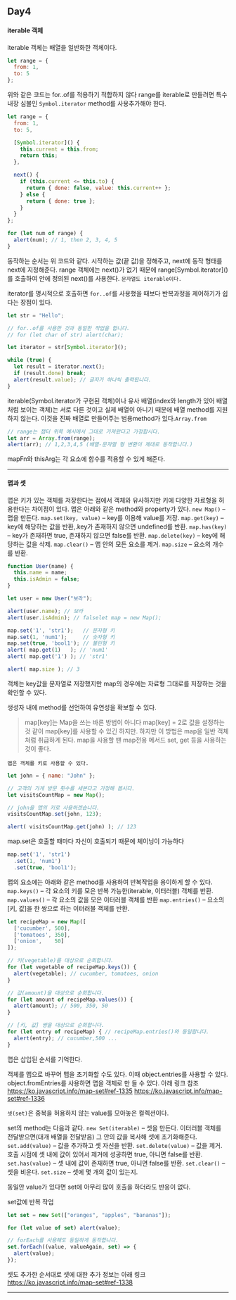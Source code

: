 ﻿## Day4

#### iterable 객체
iterable 객체는 배열을 일반화한 객체이다.

```javascript
let range = {
  from: 1,
  to: 5
};
```
위와 같은 코드는 for..of를 적용하기 적합하지 않다
range를 iterable로 만들려면 특수내장 심볼인 `Symbol.iterator` method를 사용추가해야 한다.
```javascript
let range = {
  from: 1,
  to: 5,

  [Symbol.iterator]() {
    this.current = this.from;
    return this;
  },

  next() {
    if (this.current <= this.to) {
      return { done: false, value: this.current++ };
    } else {
      return { done: true };
    }
  }
};

for (let num of range) {
  alert(num); // 1, then 2, 3, 4, 5
}
```
동작하는 순서는 위 코드와 같다. 시작하는 값(끝 값)을 정해주고, next에 동작 형태를 next에 지정해준다.
range 객체에는 next()가 없기 때문에 range[Symbol.iterator]\()를 호출하여 안에 정의된 next()를 사용한다.
`문자열도 iterable이다.`

iterator를 명시적으로 호출하면 `for..of`를 사용했을 때보다 반복과정을 제어하기가 쉽다는 장점이 있다.
```javascript
let str = "Hello";

// for..of를 사용한 것과 동일한 작업을 합니다.
// for (let char of str) alert(char);

let iterator = str[Symbol.iterator]();

while (true) {
  let result = iterator.next();
  if (result.done) break;
  alert(result.value); // 글자가 하나씩 출력됩니다.
}
```
iterable(Symbol.iterator가 구현된 객체)이나 유사 배열(index와 length가 있어 배열처럼 보이는 객체)는 서로 다른 것이고 실제 배열이 아니기 때문에 배열 method를 지원하지 않는다.
이것을 진짜 배열로 만들어주는 범용method가 있다.`Array.from`

```javascript
// range는 챕터 위쪽 예시에서 그대로 가져왔다고 가정합시다.
let arr = Array.from(range);
alert(arr); // 1,2,3,4,5 (배열-문자열 형 변환이 제대로 동작합니다.)
```
 mapFn와 thisArg는 각 요소에 함수를 적용할 수 있게 해준다.
***
#### 맵과 셋
맵은 키가 있는 객체를 저장한다는 점에서 객체와 유사하지만 키에 다양한 자료형을 허용한다는 차이점이 있다.
맵은 아래와 같은 method와 property가 있다.
`new Map()` – 맵을 만든다.
`map.set(key, value)` – key를 이용해 value를 저장.
`map.get(key)` – key에 해당하는 값을 반환,.key가 존재하지 않으면 undefined를 반환.
`map.has(key)` – key가 존재하면 true, 존재하지 않으면 false를 반환.
`map.delete(key)` – key에 해당하는 값을 삭제.
`map.clear()` – 맵 안의 모든 요소를 제거.
`map.size` – 요소의 개수를 반환.

```javascript
function User(name) {
  this.name = name;
  this.isAdmin = false;
}

let user = new User("보라");

alert(user.name); // 보라
alert(user.isAdmin); // falselet map = new Map();

map.set('1', 'str1');   // 문자형 키
map.set(1, 'num1');     // 숫자형 키
map.set(true, 'bool1'); // 불린형 키
alert( map.get(1)   ); // 'num1'
alert( map.get('1') ); // 'str1'

alert( map.size ); // 3
```
객체는 key값을 문자열로 저장했지만 map의 경우에는 자료형 그대로를 저장하는 것을 확인할 수 있다.

생성자 내에 method를 선언하여 유연성을 확보할 수 있다.
> map[key]는 Map을 쓰는 바른 방법이 아니다
map[key] = 2로 값을 설정하는 것 같이 map[key]를 사용할 수 있긴 하지만. 하지만 이 방법은 map을 일반 객체처럼 취급하게 된다. map을 사용할 땐 map전용 메서드 set, get 등을 사용하는 것이 좋다.

`맵은 객체를 키로 사용할 수 있다.`

```javascript
let john = { name: "John" };

// 고객의 가게 방문 횟수를 세본다고 가정해 봅시다.
let visitsCountMap = new Map();

// john을 맵의 키로 사용하겠습니다.
visitsCountMap.set(john, 123);

alert( visitsCountMap.get(john) ); // 123
```
map.set은 호출할 때마다 자신이 호출되기 때문에 체이닝이 가능하다
```javascript
map.set('1', 'str1')
  .set(1, 'num1')
  .set(true, 'bool1');
```
맵의 요소에는 아래와 같은 method를 사용하여 반복작업을 용이하게 할 수 있다.
`map.keys()` – 각 요소의 키를 모은 반복 가능한(iterable, 이터러블) 객체를 반환.
`map.values()` – 각 요소의 값을 모은 이터러블 객체를 반환
`map.entries()` – 요소의 [키, 값]을 한 쌍으로 하는 이터러블 객체를 반환.

```javascript
let recipeMap = new Map([
  ['cucumber', 500],
  ['tomatoes', 350],
  ['onion',    50]
]);

// 키(vegetable)를 대상으로 순회합니다.
for (let vegetable of recipeMap.keys()) {
  alert(vegetable); // cucumber, tomatoes, onion
}

// 값(amount)을 대상으로 순회합니다.
for (let amount of recipeMap.values()) {
  alert(amount); // 500, 350, 50
}

// [키, 값] 쌍을 대상으로 순회합니다.
for (let entry of recipeMap) { // recipeMap.entries()와 동일합니다.
  alert(entry); // cucumber,500 ...
}
```
맵은 삽입된 순서를 기억한다.

객체를 맵으로 바꾸어 맵을 초기화할 수도 있다.
이때 object.entries를 사용할 수 있다.
object.fromEntries를 사용하면 맵을 객체로 만
들 수 있다. 아래 링크 참조
https://ko.javascript.info/map-set#ref-1335
https://ko.javascript.info/map-set#ref-1336

`셋(set)`은 중복을 허용하지 않는 value를 모아놓은 컬렉션이다.

set의 method는 다음과 같다.
`new Set(iterable)` – 셋을 만든다. 이터러블 객체를 전달받으면(대개 배열을 전달받음) 그 안의 값을 복사해 셋에 초기화해준다.
`set.add(value)` – 값을 추가하고 셋 자신을 반환.
`set.delete(value)` – 값을 제거. 호출 시점에 셋 내에 값이 있어서 제거에 성공하면 true, 아니면 false를 반환.
`set.has(value)` – 셋 내에 값이 존재하면 true, 아니면 false를 반환.
`set.clear()` – 셋을 비운다.
`set.size` – 셋에 몇 개의 값이 있는지.

동일안 value가 있다면 set에 아무리 많이 호출을 하더라도 반응이 없다.

set값에 반복 작업

```javascript
let set = new Set(["oranges", "apples", "bananas"]);

for (let value of set) alert(value);

// forEach를 사용해도 동일하게 동작합니다.
set.forEach((value, valueAgain, set) => {
  alert(value);
});
```
셋도 추가한 순서대로 
셋에 대한 추가 정보는 아래 링크
https://ko.javascript.info/map-set#ref-1338
***

